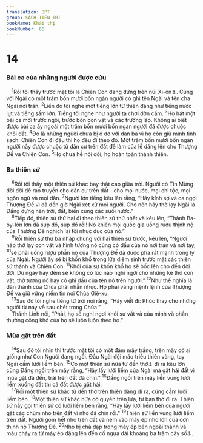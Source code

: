 ```yaml
---
translation: BPT
group: SÁCH TIÊN TRI
bookName: Khải thị 
bookNumber: 66
---
```


<div class="title"><h1>14</h1><h3>Bài ca của những người được cứu</h3></div>
<span class="verse kh_14_1"> <sup>1</sup>Rồi tôi thấy trước mặt tôi là Chiên Con đang đứng trên núi Xi-ôn<a data-toggle="tooltip" data-placement="bottom" title="Tên khác Giê-ru-sa-lem; đây có nghĩa là thành phố thiêng liêng của dân Chúa.">⚓</a>. Cùng với Ngài có một trăm bốn mươi bốn ngàn người có ghi tên Ngài và tên cha Ngài nơi trán.</span>
<span class="verse kh_14_2"><sup>2</sup>Liền đó tôi nghe một tiếng lớn từ thiên đàng như tiếng nước lụt và tiếng sấm lớn. Tiếng tôi nghe như người ta chơi đờn cầm.</span>
<span class="verse kh_14_3"><sup>3</sup>Họ hát một bài ca mới trước ngôi, trước bốn con vật và các trưởng lão. Không ai biết được bài ca ấy ngoài một trăm bốn mươi bốn ngàn người đã được chuộc khỏi đất.</span>
<span class="verse kh_14_4"><sup>4</sup>Đó là những người chưa bị ô dơ với đàn bà vì họ còn giữ mình tinh sạch. Chiên Con đi đâu thì họ đều đi theo đó. Một trăm bốn mươi bốn ngàn người nầy được chuộc từ dân cư trên đất để làm của lễ dâng lên cho Thượng Đế và Chiên Con.</span>
<span class="verse kh_14_5"><sup>5</sup>Họ chưa hề nói dối; họ hoàn toàn thánh thiện.<br/></span>
<div class="title"><h3>Ba thiên sứ</h3></div>
<span class="verse kh_14_6"> <sup>6</sup>Rồi tôi thấy một thiên sứ khác bay thật cao giữa trời. Người có Tin Mừng đời đời để rao truyền cho dân cư trên đất—cho mọi nước, mọi chi tộc, mọi ngôn ngữ và mọi dân.</span>
<span class="verse kh_14_7"><sup>7</sup>Người lớn tiếng kêu lên rằng, “Hãy kính sợ và ca ngợi Thượng Đế vì đã đến giờ Ngài xét xử mọi người. Cho nên hãy thờ lạy Ngài là Đấng dựng nên trời, đất, biển cùng các suối nước.”<br/></span>
<span class="verse kh_14_8"> <sup>8</sup>Tiếp đó, thiên sứ thứ hai đi theo thiên sứ thứ nhất và kêu lên, “Thành Ba-by-lôn lớn đã sụp đổ, sụp đổ rồi! Nó khiến mọi quốc gia uống rượu thịnh nộ của Thượng Đế nghịch lại tội nhục dục của nó.”<br/></span>
<span class="verse kh_14_9"> <sup>9</sup>Rồi thiên sứ thứ ba nhập chung với hai thiên sứ trước, kêu lên, “Người nào thờ lạy con vật và hình tượng nó cùng có dấu của nó nơi trán và nơi tay,</span>
<span class="verse kh_14_10"><sup>10</sup>sẽ phải uống rượu phẫn nộ của Thượng Đế đã được pha rất mạnh trong ly của Ngài. Người ấy sẽ bị khốn khổ trong lửa diêm sinh trước mặt các thiên sứ thánh và Chiên Con.</span>
<span class="verse kh_14_11"><sup>11</sup>Khói của sự khốn khổ họ sẽ bốc lên cho đến đời đời. Dù ngày hay đêm sẽ không có lúc nào nghỉ ngơi cho những kẻ thờ con vật, thờ tượng nó hay có ghi dấu của tên nó trên người.”</span>
<span class="verse kh_14_12"><sup>12</sup>Như thế nghĩa là dân thánh của Chúa phải nhẫn nhục. Họ phải vâng mệnh lệnh của Thượng Đế và giữ vững niềm tin nơi Chúa Giê-xu.<br/></span>
<span class="verse kh_14_13"> <sup>13</sup>Sau đó tôi nghe tiếng từ trời nói rằng, “Hãy viết đi: Phúc thay cho những người từ nay về sau chết trong Chúa.”<br/> Thánh Linh nói, “Phải, họ sẽ nghỉ ngơi khỏi sự vất vả của mình và phần thưởng công khó của họ sẽ luôn luôn theo họ.”<br/></span>
<div class="title"><h3>Mùa gặt trên đất</h3></div>
<span class="verse kh_14_14"> <sup>14</sup>Sau đó tôi nhìn thì trước mặt tôi có một đám mây trắng, trên mây có ai giống như Con Người đang ngồi. Đầu Ngài đội mão triều thiên vàng, tay Ngài cầm lưỡi liềm bén.</span>
<span class="verse kh_14_15"><sup>15</sup>Có một thiên sứ nữa từ đền thờ<a data-toggle="tooltip" data-placement="bottom" title="Nhà của Thượng Đế—nơi dân CHÚA thờ phụng và phục vụ Ngài. Xem thêm các câu 17; 15:5; 16:1.">⚓</a> đi ra kêu lớn cùng Đấng ngồi trên mây rằng, “Hãy lấy lưỡi liềm của Ngài mà gặt hái đất vì mùa gặt đã đến, trái trên đất đã chín.”</span>
<span class="verse kh_14_16"><sup>16</sup>Đấng ngồi trên mây liền vung lưỡi liềm xuống đất thì cả đất được gặt hái.<br/></span>
<span class="verse kh_14_17"> <sup>17</sup>Rồi một thiên sứ khác từ đền thờ trên thiên đàng đi ra, cũng cầm lưỡi liềm bén.</span>
<span class="verse kh_14_18"><sup>18</sup>Một thiên sứ khác nữa có quyền trên lửa, từ bàn thờ đi ra. Thiên sứ nầy gọi thiên sứ có lưỡi liềm bén rằng, “Hãy lấy lưỡi liềm bén của ngươi gặt các chùm nho trên đất vì nho đã chín rồi.”</span>
<span class="verse kh_14_19"><sup>19</sup>Thiên sứ liền vung lưỡi liềm trên đất. Người gom hết nho trên đất và ném vào máy ép nho lớn của cơn thịnh nộ Thượng Đế.</span>
<span class="verse kh_14_20"><sup>20</sup>Nho bị chà đạp trong máy ép bên ngoài thành và máu chảy ra từ máy ép dâng lên đến cổ ngựa dài khoảng ba trăm cây số<a data-toggle="tooltip" data-placement="bottom" title="Nguyên văn, “1.600 ếch-ta-đia” (khoảng 300 cây số).">⚓</a>.<br/></span>
